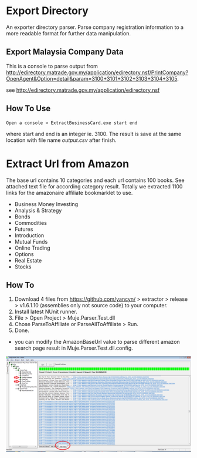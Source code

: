 # Export Directory
An exporter directory parser. Parse company registration information to a more readable format for further data manipulation.

## Export Malaysia Company Data
This is a console to parse output from http://edirectory.matrade.gov.my/application/edirectory.nsf/PrintCompany?OpenAgent&Option=detail&param=3100+3101+3102+3103+3104+3105.

see http://edirectory.matrade.gov.my/application/edirectory.nsf


## How To Use
    Open a console > ExtractBusinessCard.exe start end

where start and end is an integer ie. 3100. The result is save at the same location with file name _output.csv_ after finish.


# Extract Url from Amazon
The base url contains 10 categories and each url contains 100 books. See attached text file for according category result. Totally we extracted 1100 links for the amazonaire affiliate bookmarklet to use.

- Business  Money Investing
- Analysis & Strategy
- Bonds
- Commodities
- Futures
- Introduction
- Mutual Funds
- Online Trading
- Options
- Real Estate
- Stocks

## How To
1. Download 4 files from https://github.com/yancyn/ > extractor > release > v1.6.1.10 (assemblies only not source code) to your computer.
2. Install latest NUnit runner.
3. File > Open Project > Muje.Parser.Test.dll
4. Chose ParseToAffiliate or ParseAllToAffiliate > Run.
5. Done.

* you can modify the AmazonBaseUrl value to parse different amazon search page result in Muje.Parser.Test.dll.config.

![nunit](nunit.png)
